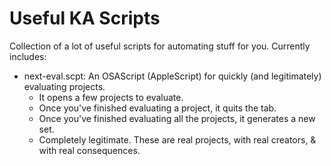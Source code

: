 # Useful KA Scripts

Collection of a lot of useful scripts for automating stuff for you.
Currently includes:
* next-eval.scpt: An OSAScript (AppleScript) for quickly (and legitimately) evaluating projects.
  * It opens a few projects to evaluate.
  * Once you've finished evaluating a project, it quits the tab.
  * Once you've finished evaluating all the projects, it generates a new set.
  * Completely legitimate. These are real projects, with real creators, & with real consequences.
